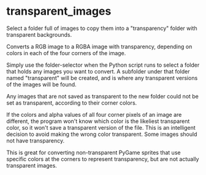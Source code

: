 # transparent_images
Select a folder full of images to copy them into a "transparency" folder with transparent backgrounds.

   Converts a RGB image to a RGBA image with transparency,
   depending on colors in each of the four corners of the image.

Simply use the folder-selector when the Python script runs to select a folder that holds any images you want to convert.
A subfolder under that folder named "transparent" will be created,
and is where any transparent versions of the images will be found.

Any images that are not saved as transparent to the new folder could not be set as transparent, according to their corner colors.

If the colors and alpha values of all four corner pixels of an image are different, the program won't know which color is the likeliest transparent color, so it won't save a transparent version of the file. This is an intelligent decision to avoid making the wrong color transparent. Some images should not have transparency.

This is great for converting non-transparent PyGame sprites that use specific colors at the corners to represent transparency,
but are not actually transparent images.

